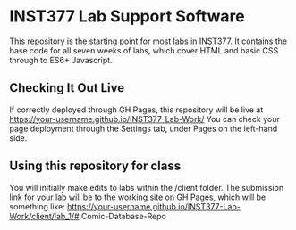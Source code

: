 # INST377 Lab Support Software

This repository is the starting point for most labs in INST377.
It contains the base code for all seven weeks of labs, which cover HTML and basic CSS through to ES6+ Javascript.

## Checking It Out Live
If correctly deployed through GH Pages, this repository will be live at https://your-username.github.io/INST377-Lab-Work/
You can check your page deployment through the Settings tab, under Pages on the left-hand side.

## Using this repository for class
You will initially make edits to labs within the /client folder. The submission link for your lab will be to the working site on GH Pages, which will be something like:
https://your-username.github.io/INST377-Lab-Work/client/lab_1/#   C o m i c - D a t a b a s e - R e p o  
 